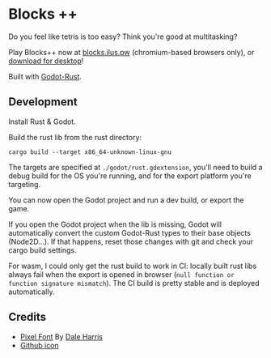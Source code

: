 # Blocks ++

Do you feel like tetris is too easy? Think you're good at multitasking?

Play Blocks++ now at [blocks.ilus.pw](https://blocks.ilus.pw/) (chromium-based browsers only), or [download for desktop](https://github.com/julie-42/blocks-plus-plus/releases)!

Built with [Godot-Rust](https://github.com/godot-rust/gdext).

## Development

Install Rust & Godot.

Build the rust lib from the rust directory:

```
cargo build --target x86_64-unknown-linux-gnu
```

The targets are specified at `./godot/rust.gdextension`, you'll need to build a debug build for the OS you're running, and for the export platform you're targeting.

You can now open the Godot project and run a dev build, or export the game.

If you open the Godot project when the lib is missing, Godot will automatically convert the custom Godot-Rust types to their base objects (Node2D...). If that happens, reset those changes with git and check your cargo build settings.

For wasm, I could only get the rust build to work in CI: locally built rust libs always fail when the export is opened in browser (`null function or function signature mismatch`). The CI build is pretty stable and is deployed automatically.

## Credits

- [Pixel Font](https://www.1001fonts.com/pixel-font.html) By [Dale Harris](https://www.1001fonts.com/users/utopia/)
- [Github icon](https://iconduck.com/icons/313558/github)
